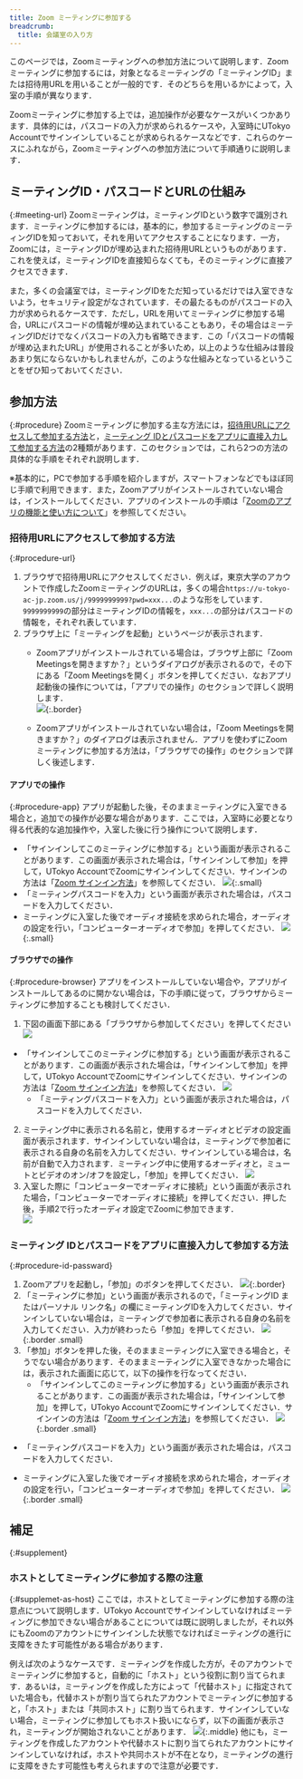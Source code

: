 ```yaml
---
title: Zoom ミーティングに参加する
breadcrumb:
  title: 会議室の入り方
---
```


このページでは，Zoomミーティングへの参加方法について説明します．Zoomミーティングに参加するには，対象となるミーティングの「ミーティングID」または招待用URLを用いることが一般的です．そのどちらを用いるかによって，入室の手順が異なります．

Zoomミーティングに参加する上では，追加操作が必要なケースがいくつかあります．具体的には，パスコードの入力が求められるケースや，入室時にUTokyo Accountでサインインしていることが求められるケースなどです．これらのケースにふれながら，Zoomミーティングへの参加方法について手順通りに説明します．



## ミーティングID・パスコードとURLの仕組み
{:#meeting-url}
Zoomミーティングは，ミーティングIDという数字で識別されます．ミーティングに参加するには，基本的に，参加するミーティングのミーティングIDを知っておいて，それを用いてアクセスすることになります．一方，Zoomには，ミーティングIDが埋め込まれた招待用URLというものがあります．これを使えば，ミーティングIDを直接知らなくても，そのミーティングに直接アクセスできます．

また，多くの会議室では，ミーティングIDをただ知っているだけでは入室できないよう，セキュリティ設定がなされています．その最たるものがパスコードの入力が求められるケースです．ただし，URLを用いてミーティングに参加する場合，URLにパスコードの情報が埋め込まれていることもあり，その場合はミーティングIDだけでなくパスコードの入力も省略できます．この「パスコードの情報が埋め込まれたURL」が使用されることが多いため，以上のような仕組みは普段あまり気にならないかもしれませんが，このような仕組みとなっているということをぜひ知っておいてください．

## 参加方法
{:#procedure}
Zoomミーティングに参加する主な方法には，[招待用URLにアクセスして参加する方法](/zoom/join/#procedure-url)と，[ミーティング IDとパスコードをアプリに直接入力して参加する方法](/zoom/join/#procedure-id-passward)の2種類があります．このセクションでは，これら2つの方法の具体的な手順をそれぞれ説明します．

※基本的に，PCで参加する手順を紹介しますが，スマートフォンなどでもほぼ同じ手順で利用できます．また，Zoomアプリがインストールされていない場合は，インストールしてください．アプリのインストールの手順は「[Zoomのアプリの機能と使い方について](/zoom/misc/app/#install)」を参照してください。

### 招待用URLにアクセスして参加する方法
{:#procedure-url}
1. ブラウザで招待用URLにアクセスしてください．例えば，東京大学のアカウントで作成したZoomミーティングのURLは，多くの場合`https://u-tokyo-ac-jp.zoom.us/j/9999999999?pwd=xxx...`のような形をしています．`9999999999`の部分はミーティングIDの情報を，`xxx...`の部分はパスコードの情報を，それぞれ表しています．
2. ブラウザ上に「ミーティングを起動」というページが表示されます．
    - Zoomアプリがインストールされている場合は，ブラウザ上部に「Zoom Meetingsを開きますか？」というダイアログが表示されるので，その下にある「Zoom Meetingsを開く」ボタンを押してください．なおアプリ起動後の操作については，「アプリでの操作」のセクションで詳しく説明します．  
  ![](zoom_join_page_open.png){:.border}

   - Zoomアプリがインストールされていない場合は，「Zoom Meetingsを開きますか？」のダイアログは表示されません．アプリを使わずにZoomミーティングに参加する方法は，「ブラウザでの操作」のセクションで詳しく後述します．
#### アプリでの操作
{:#procedure-app}
アプリが起動した後，そのままミーティングに入室できる場合と，追加での操作が必要な場合があります．ここでは，入室時に必要となり得る代表的な追加操作や，入室した後に行う操作について説明します．

- 「サインインしてこのミーティングに参加する」という画面が表示されることがあります．この画面が表示された場合は，「サインインして参加」を押して，UTokyo AccountでZoomにサインインしてください．サインインの方法は「[Zoom サインイン方法](/zoom/signin/)」を参照してください．
![](zoom_join_signin.png){:.small}
- 「ミーティングパスコードを入力」という画面が表示された場合は，パスコードを入力してください．
- ミーティングに入室した後でオーディオ接続を求められた場合，オーディオの設定を行い，「コンピューターオーディオで参加」を押してください．
![](zoom_join_audio_setup.png){:.small}
#### ブラウザでの操作
{:#procedure-browser}
アプリをインストールしていない場合や，アプリがインストールしてあるのに開かない場合は，下の手順に従って，ブラウザからミーティングに参加することも検討してください．
1. 下図の画面下部にある「ブラウザから参加してください」を押してください
![](zoom_join_browser.png)
- 「サインインしてこのミーティングに参加する」という画面が表示されることがあります．この画面が表示された場合は，「サインインして参加」を押して，UTokyo AccountでZoomにサインインしてください．サインインの方法は「[Zoom サインイン方法](/zoom/signin/)」を参照してください．
![](zoom_join_browser.signin.png)
    - 「ミーティングパスコードを入力」という画面が表示された場合は，パスコードを入力してください．
2. ミーティング中に表示される名前と，使用するオーディオとビデオの設定画面が表示されます．サインインしていない場合は，ミーティングで参加者に表示される自身の名前を入力してください．サインインしている場合は，名前が自動で入力されます．ミーティング中に使用するオーディオと，ミュートとビデオのオン/オフを設定し，「参加」を押してください．
![](zoom_join_browser.setup.png)
3. 入室した際に「コンピューターでオーディオに接続」という画面が表示された場合，「コンピューターでオーディオに接続」を押してください．押した後，手順2で行ったオーディオ設定でZoomに参加できます．  
![](zoom_join_browser_audio_setup.png)
  
### ミーティング IDとパスコードをアプリに直接入力して参加する方法
{:#procedure-id-passward}
1. Zoomアプリを起動し，「参加」のボタンを押してください．
  ![](zoom_join_app.png){:.border}
2. 「ミーティングに参加」という画面が表示されるので，「ミーティングID またはパーソナル リンク名」の欄にミーティングIDを入力してください．サインインしていない場合は，ミーティングで参加者に表示される自身の名前を入力してください．入力が終わったら「参加」を押してください．
![](zoom_join_app_setup.png){:.border .small}
3. 「参加」ボタンを押した後，そのままミーティングに入室できる場合と，そうでない場合があります．そのままミーティングに入室できなかった場合には，表示された画面に応じて，以下の操作を行なってください．
    - 「サインインしてこのミーティングに参加する」という画面が表示されることがあります．この画面が表示された場合は，「サインインして参加」を押して，UTokyo AccountでZoomにサインインしてください．サインインの方法は「[Zoom サインイン方法](../signin/)」を参照してください．
![](zoom_join_app_signin.png){:.border .small}
- 「ミーティングパスコードを入力」という画面が表示された場合は，パスコードを入力してください．

- ミーティングに入室した後でオーディオ接続を求められた場合，オーディオの設定を行い，「コンピューターオーディオで参加」を押してください．
![](zoom_join_app_audio.png){:.border .small}
## 補足
{:#supplement}
### ホストとしてミーティングに参加する際の注意
{:#supplemet-as-host}
ここでは，ホストとしてミーティングに参加する際の注意点について説明します．UTokyo Accountでサインインしていなければミーティングに参加できない場合があることについては既に説明しましたが，それ以外にもZoomのアカウントにサインインした状態でなければミーティングの進行に支障をきたす可能性がある場合があります．

例えば次のようなケースです．ミーティングを作成した方が，そのアカウントでミーティングに参加すると，自動的に「ホスト」という役割に割り当てられます．あるいは，ミーティングを作成した方によって「代替ホスト」に指定されていた場合も，代替ホストが割り当てられたアカウントでミーティングに参加すると，「ホスト」または「共同ホスト」に割り当てられます．サインインしていない場合，ミーティングに参加してもホスト扱いにならず，以下の画面が表示され，ミーティングが開始されないことがあります．
![](zoom_join_host.png){:.middle}
他にも，ミーティングを作成したアカウントや代替ホストに割り当てられたアカウントにサインインしていなければ，ホストや共同ホストが不在となり，ミーティングの進行に支障をきたす可能性も考えられますので注意が必要です．
